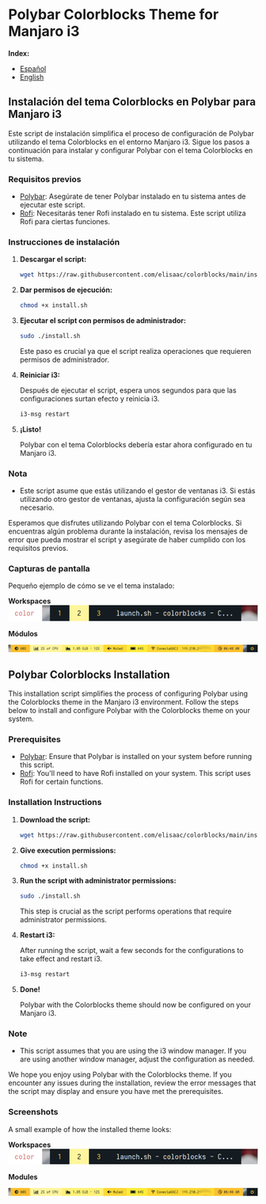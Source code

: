 # Polybar Colorblocks Theme for Manjaro i3

**Index:**
- [Español](#instalación-de-polybar-colorblocks-para-manjaro-i3)
- [English](#polybar-colorblocks-installation)

## Instalación del tema Colorblocks en Polybar para Manjaro i3

Este script de instalación simplifica el proceso de configuración de Polybar utilizando el tema Colorblocks en el entorno Manjaro i3. Sigue los pasos a continuación para instalar y configurar Polybar con el tema Colorblocks en tu sistema.

### Requisitos previos
- [Polybar](https://github.com/polybar/polybar): Asegúrate de tener Polybar instalado en tu sistema antes de ejecutar este script.
- [Rofi](https://github.com/davatorium/rofi): Necesitarás tener Rofi instalado en tu sistema. Este script utiliza Rofi para ciertas funciones.

### Instrucciones de instalación

1. **Descargar el script:**

    ```bash
    wget https://raw.githubusercontent.com/elisaac/colorblocks/main/install.sh
    ```

2. **Dar permisos de ejecución:**

    ```bash
    chmod +x install.sh
    ```

3. **Ejecutar el script con permisos de administrador:**

    ```bash
    sudo ./install.sh
    ```

    Este paso es crucial ya que el script realiza operaciones que requieren permisos de administrador.

4. **Reiniciar i3:**

    Después de ejecutar el script, espera unos segundos para que las configuraciones surtan efecto y reinicia i3.

    ```bash
    i3-msg restart
    ```

5. **¡Listo!**

    Polybar con el tema Colorblocks debería estar ahora configurado en tu Manjaro i3.

### Nota

- Este script asume que estás utilizando el gestor de ventanas i3. Si estás utilizando otro gestor de ventanas, ajusta la configuración según sea necesario.

Esperamos que disfrutes utilizando Polybar con el tema Colorblocks. Si encuentras algún problema durante la instalación, revisa los mensajes de error que pueda mostrar el script y asegúrate de haber cumplido con los requisitos previos.

### Capturas de pantalla

Pequeño ejemplo de cómo se ve el tema instalado:

**Workspaces**
![workspaces](./img1.png)

**Módulos** 

![Modules](./img.png)

## Polybar Colorblocks Installation

This installation script simplifies the process of configuring Polybar using the Colorblocks theme in the Manjaro i3 environment. Follow the steps below to install and configure Polybar with the Colorblocks theme on your system.

### Prerequisites
- [Polybar](https://github.com/polybar/polybar): Ensure that Polybar is installed on your system before running this script.
- [Rofi](https://github.com/davatorium/rofi): You'll need to have Rofi installed on your system. This script uses Rofi for certain functions.

### Installation Instructions

1. **Download the script:**

    ```bash
    wget https://raw.githubusercontent.com/elisaac/colorblocks/main/install.sh
    ```

2. **Give execution permissions:**

    ```bash
    chmod +x install.sh
    ```

3. **Run the script with administrator permissions:**

    ```bash
    sudo ./install.sh
    ```

    This step is crucial as the script performs operations that require administrator permissions.

4. **Restart i3:**

    After running the script, wait a few seconds for the configurations to take effect and restart i3.

    ```bash
    i3-msg restart
    ```

5. **Done!**

    Polybar with the Colorblocks theme should now be configured on your Manjaro i3.

### Note

- This script assumes that you are using the i3 window manager. If you are using another window manager, adjust the configuration as needed.

We hope you enjoy using Polybar with the Colorblocks theme. If you encounter any issues during the installation, review the error messages that the script may display and ensure you have met the prerequisites.

### Screenshots

A small example of how the installed theme looks:

**Workspaces**
![workspaces](./img1.png)

**Modules**

![Modules](./img.png)
